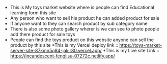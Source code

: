 * This is My toys market website where is people can find Educational learning form this site
* Any person who want to sell his product he can added product for sale
* If anyone want to they can search product by sub category name 
* There is also some photo gallery wherer is we can see to photo people add there product for sale toys
* People can find the toys product on this website anyone can sell the product by this site 
*This is my Vercel deploy link ::    https://toys-market-server-site-87kmn5q84-jakir80.vercel.app/
*This is my Live site  Link ::    https://incandescent-fenglisu-07272c.netlify.app/
